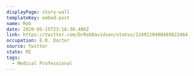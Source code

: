 ```yaml
---
displayPage: story-wall
templateKey: embed-post
name: Rob
date: 2020-05-15T23:16:30.486Z
link: https://twitter.com/DrRobDavidson/status/1249220490469822464
occupation: E.R. Doctor
source: twitter
state: MI
tags:
  - Medical Professional
---
```

